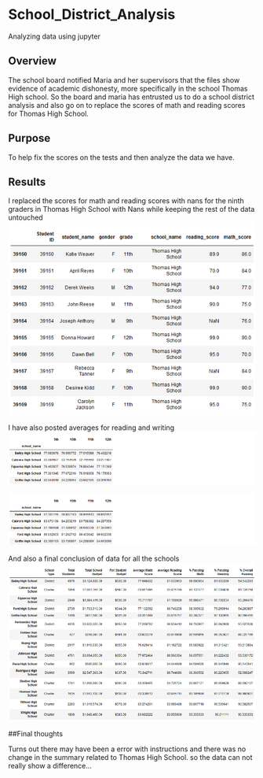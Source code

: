 # School_District_Analysis
Analyzing data using jupyter


## Overview
The school board notified Maria and her supervisors that the files show evidence of academic dishonesty, more specifically in the school Thomas High school. So the board and maria has entrusted us to do a school district analysis and also go on to replace the scores of math and reading scores for Thomas High School.

## Purpose

To help fix the scores on the tests and then analyze the data we have.

## Results


I replaced the scores for math and reading scores with nans for the ninth graders in Thomas High School with Nans while keeping the rest of the data untouched ![Replaced Scores](https://github.com/mhossain615/School_District_Analysis/blob/master/School_District_Analysis/Resources/Nans.png)

I have also posted averages for reading and writing
![AverageMath](https://github.com/mhossain615/School_District_Analysis/blob/master/School_District_Analysis/Resources/Avgmath.png)

![AverageReading](https://github.com/mhossain615/School_District_Analysis/blob/master/School_District_Analysis/Resources/avgreading.png)

And also a final conclusion of data for all the schools
![Summary](https://github.com/mhossain615/School_District_Analysis/blob/master/School_District_Analysis/Resources/Summary.png)

##Final thoughts


Turns out there may have been a error with instructions and there was no change in the summary related to Thomas High School.
so the data can not really show a difference... 
